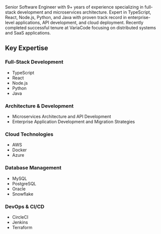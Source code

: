 Senior Software Engineer with 9+ years of experience specializing in full-stack development and microservices architecture. Expert in TypeScript, React, Node.js, Python, and Java with proven track record in enterprise-level applications, API development, and cloud deployment. Recently completed successful tenure at VariaCode focusing on distributed systems and SaaS applications.

## Key Expertise

### Full-Stack Development
- TypeScript
- React
- Node.js
- Python
- Java

### Architecture & Development
- Microservices Architecture and API Development
- Enterprise Application Development and Migration Strategies

### Cloud Technologies
- AWS
- Docker
- Azure

### Database Management
- MySQL
- PostgreSQL
- Oracle
- Snowflake

### DevOps & CI/CD
- CircleCI
- Jenkins
- Terraform
